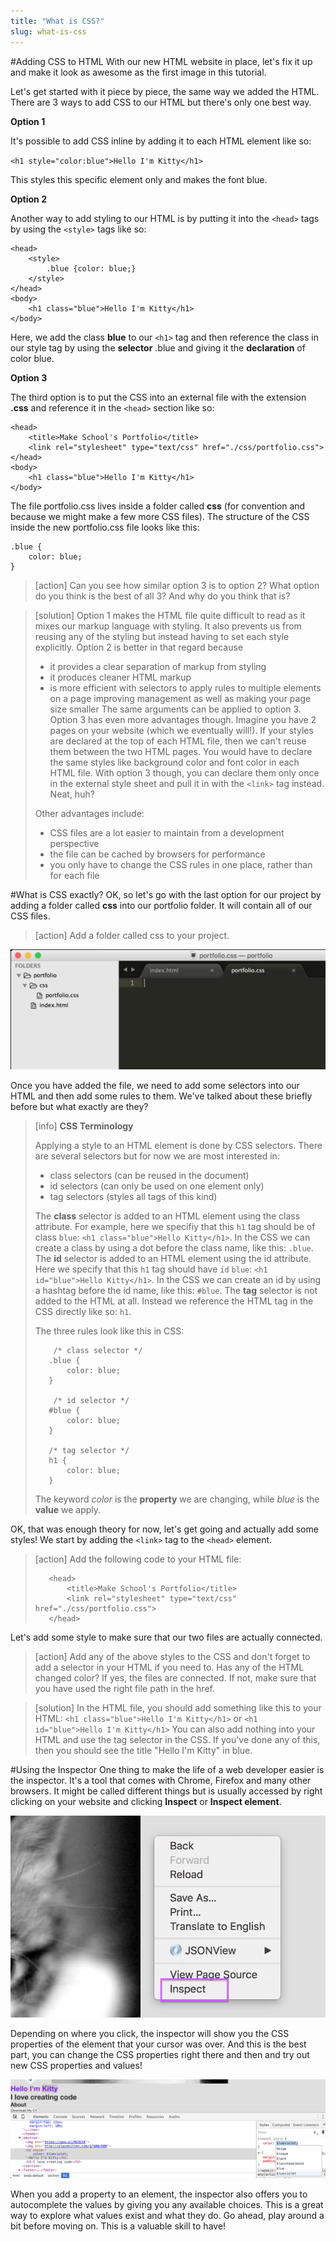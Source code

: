 ```yaml
---
title: "What is CSS?"
slug: what-is-css
---     
```


#Adding CSS to HTML
With our new HTML website in place, let's fix it up and make it look as awesome as the first image in this tutorial.

Let's get started with it piece by piece, the same way we added the HTML. There are 3 ways to add CSS to our HTML but there's only one best way. 

**Option 1**

It's possible to add CSS inline by adding it to each HTML element like so:

`<h1 style="color:blue">Hello I'm Kitty</h1>`

This styles this specific element only and makes the font blue.

**Option 2**

Another way to add styling to our HTML is by putting it into the `<head>` tags by using the `<style>` tags like so:

```
<head>
    <style>
        .blue {color: blue;}
    </style>
</head>
<body>
    <h1 class="blue">Hello I'm Kitty</h1>
</body>
```

Here, we add the class **blue** to our `<h1>` tag and then reference the class in our style tag by using the **selector** .blue and giving it the **declaration** of color blue.

**Option 3**

The third option is to put the CSS into an external file with the extension **.css** and reference it in the `<head>` section like so:

```
<head>
    <title>Make School's Portfolio</title>
    <link rel="stylesheet" type="text/css" href="./css/portfolio.css">
</head>
<body>
    <h1 class="blue">Hello I'm Kitty</h1>
</body>
```

The file portfolio.css lives inside a folder called **css** (for convention and because we might make a few more CSS files). The structure of the CSS inside the new portfolio.css file looks like this:

```
.blue {
    color: blue;
}
```

> [action]
> Can you see how similar option 3 is to option 2? What option do you think is the best of all 3? And why do you think that is?

<!-- Comment to break actionable boxes. -->

> [solution]
> Option 1 makes the HTML file quite difficult to read as it mixes our markup language with styling. It also prevents us from reusing any of the styling but instead having to set each style explicitly. Option 2 is better in that regard because
> - it provides a clear separation of markup from styling
> - it produces cleaner HTML markup
> - is more efficient with selectors to apply rules to multiple elements on a page improving management as well as making your page size smaller
> The same arguments can be applied to option 3. Option 3 has even more advantages though. Imagine you have 2 pages on your website (which we eventually will!). If your styles are declared at the top of each HTML file, then we can't reuse them between the two HTML pages. You would have to declare the same styles like background color and font color in each HTML file. With option 3 though, you can declare them only once in the external style sheet and pull it in with the `<link>` tag instead. Neat, huh?
> 
> Other advantages include:
> - CSS files are a lot easier to maintain from a development perspective
> - the file can be cached by browsers for performance 
> - you only have to change the CSS rules in one place, rather than for each file

#What is CSS exactly?
OK, so let's go with the last option for our project by adding a folder called **css** into our portfolio folder. It will contain all of our CSS files.

> [action]
> Add a folder called css to your project.

![css folder within portfolio](./1-css-folder.png "css folder within portfolio")

Once you have added the file, we need to add some selectors into our HTML and then add some rules to them. We've talked about these briefly before but what exactly are they?

> [info]
> **CSS Terminology**
> 
> Applying a style to an HTML element is done by CSS selectors. There are several selectors but for now we are most interested in:
>
> - class selectors (can be reused in the document)
> - id selectors (can only be used on one element only)
> - tag selectors (styles all tags of this kind)
>
> The **class** selector is added to an HTML element using the class attribute. For example, here we specifiy that this `h1` tag should be of class `blue`: `<h1 class="blue">Hello Kitty</h1>`. In the CSS we can create a class by using a dot before the class name, like this: `.blue`.
> The **id** selector is added to an HTML element using the id attribute. Here we specify that this `h1` tag should have `id` `blue`: `<h1 id="blue">Hello Kitty</h1>`. In the CSS we can create an id by using a hashtag before the id name, like this: `#blue`.
> The **tag** selector is not added to the HTML at all. Instead we reference the HTML tag in the CSS directly like so: `h1`. 
>
> The three rules look like this in CSS:
> ```
> 	  /* class selector */
>    .blue {
>        color: blue;
>    }
>    
> 	  /* id selector */
>    #blue {
>        color: blue;
>    }
>    
>    /* tag selector */
>    h1 {
>        color: blue;
>    } 
> ``` 
>
> The keyword *color* is the **property** we are changing, while *blue* is the **value** we apply. 

OK, that was enough theory for now, let's get going and actually add some styles! We start by adding the `<link>` tag to the `<head>` element. 

> [action]
> Add the following code to your HTML file:
> ```
>    <head>
>        <title>Make School's Portfolio</title>
>        <link rel="stylesheet" type="text/css" href="./css/portfolio.css">
>    </head>
> ```

Let's add some style to make sure that our two files are actually connected.

> [action]
> Add any of the above styles to the CSS and don't forget to add a selector in your HTML if you need to. Has any of the HTML changed color? If yes, the files are connected. If not, make sure that you have used the right file path in the href.

<!-- Comment to break actionable boxes. -->

> [solution]
> In the HTML file, you should add something like this to your HTML:
> `<h1 class="blue">Hello I'm Kitty</h1>` or `<h1 id="blue">Hello I'm Kitty</h1>`
> You can also add nothing into your HTML and use the tag selector in the CSS. 
> If you've done any of this, then you should see the title "Hello I'm Kitty" in blue. 

#Using the Inspector
One thing to make the life of a web developer easier is the inspector. It's a tool that comes with Chrome, Firefox and many other browsers. It might be called different things but is usually accessed by right clicking on your website and clicking **Inspect** or **Inspect element**. 

![Open Inspector in Chrome](./3-open-inspector.png "Open Inspector in Chrome")

Depending on where you click, the inspector will show you the CSS properties of the element that your cursor was over. And this is the best part, you can change the CSS properties right there and then and try out new CSS properties and values!

![Change values in Inspector](./4-change-values.png "Change values in Inspector")

When you add a property to an element, the inspector also offers you to autocomplete the values by giving you any available choices. This is a great way to explore what values exist and what they do. Go ahead, play around a bit before moving on. This is a valuable skill to have!
